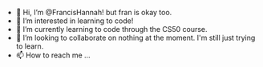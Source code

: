 - 👋 Hi, I’m @FrancisHannah! but fran is okay too.
- 👀 I’m interested in learning to code!
- 🌱 I’m currently learning to code through the CS50 course.
- 💞️ I’m looking to collaborate on nothing at the moment. I'm still just trying to learn.
- 📫 How to reach me ... 

<!---
FrancisHannah/FrancisHannah is a ✨ special ✨ repository because its `README.md` (this file) appears on your GitHub profile.
You can click the Preview link to take a look at your changes.
--->
